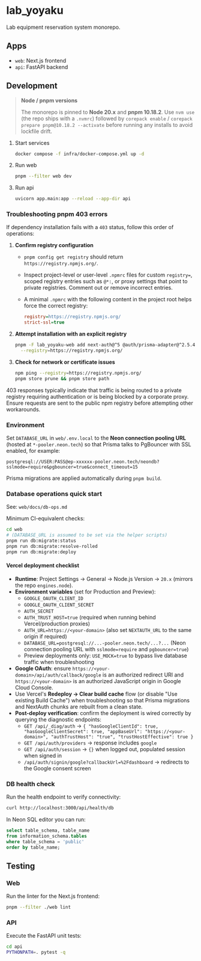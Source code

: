 # lab_yoyaku

Lab equipment reservation system monorepo.

## Apps

- `web`: Next.js frontend
- `api`: FastAPI backend

## Development

> **Node / pnpm versions**
>
> The monorepo is pinned to **Node 20.x** and **pnpm 10.18.2**. Use `nvm use` (the repo ships with a `.nvmrc`) followed by
> `corepack enable` / `corepack prepare pnpm@10.18.2 --activate` before running any installs to avoid lockfile drift.

1. Start services
   ```bash
   docker compose -f infra/docker-compose.yml up -d
   ```
2. Run web
   ```bash
   pnpm --filter web dev
   ```
3. Run api
   ```bash
   uvicorn app.main:app --reload --app-dir api
   ```

### Troubleshooting pnpm 403 errors

If dependency installation fails with a `403` status, follow this order of operations:

1. **Confirm registry configuration**
   - `pnpm config get registry` should return `https://registry.npmjs.org/`.
   - Inspect project-level or user-level `.npmrc` files for custom `registry=`, scoped registry entries such as `@*:`, or proxy settings that point to private registries. Comment out or remove incorrect entries.
   - A minimal `.npmrc` with the following content in the project root helps force the correct registry:

     ```ini
     registry=https://registry.npmjs.org/
     strict-ssl=true
     ```

2. **Attempt installation with an explicit registry**
   ```bash
   pnpm -F lab_yoyaku-web add next-auth@^5 @auth/prisma-adapter@^2.5.4 \
     --registry=https://registry.npmjs.org/
   ```

3. **Check for network or certificate issues**
   ```bash
   npm ping --registry=https://registry.npmjs.org/
   pnpm store prune && pnpm store path
   ```

403 responses typically indicate that traffic is being routed to a private registry requiring authentication or is being blocked by a corporate proxy. Ensure requests are sent to the public npm registry before attempting other workarounds.

### Environment
Set `DATABASE_URL` in `web/.env.local` to the **Neon connection pooling URL** (hosted at `*-pooler.neon.tech`) so that Prisma
talks to PgBouncer with SSL enabled, for example:

```
postgresql://USER:PASS@ep-xxxxxx-pooler.neon.tech/neondb?sslmode=require&pgbouncer=true&connect_timeout=15
```

Prisma migrations are applied automatically during `pnpm build`.

### Database operations quick start
See: `web/docs/db-ops.md`

Minimum CI-equivalent checks:

```bash
cd web
# (DATABASE_URL is assumed to be set via the helper scripts)
pnpm run db:migrate:status
pnpm run db:migrate:resolve-rolled
pnpm run db:migrate:deploy
```

#### Vercel deployment checklist

- **Runtime**: Project Settings → General → Node.js Version → `20.x` (mirrors the repo `engines.node`).
- **Environment variables** (set for Production and Preview):
  - `GOOGLE_OAUTH_CLIENT_ID`
  - `GOOGLE_OAUTH_CLIENT_SECRET`
  - `AUTH_SECRET`
  - `AUTH_TRUST_HOST=true` (required when running behind Vercel/production proxies)
  - `AUTH_URL=https://<your-domain>` (also set `NEXTAUTH_URL` to the same origin if required)
  - `DATABASE_URL=postgresql://...-pooler.neon.tech/...?...` (Neon connection pooling URL with `sslmode=require` and
    `pgbouncer=true`)
  - Preview deployments only: `USE_MOCK=true` to bypass live database traffic when troubleshooting
- **Google OAuth**: ensure `https://<your-domain>/api/auth/callback/google` is an authorized redirect URI and `https://<your-domain>` is an authorized JavaScript origin in Google Cloud Console.
- Use Vercel's **Redeploy → Clear build cache** flow (or disable "Use existing Build Cache") when troubleshooting so that Prisma
  migrations and NextAuth chunks are rebuilt from a clean state.
- **Post-deploy verification**: confirm the deployment is wired correctly by querying the diagnostic endpoints:
  - `GET /api/_diag/auth` → `{ "hasGoogleClientId": true, "hasGoogleClientSecret": true, "appBaseUrl": "https://<your-domain>", "authTrustHost": "true", "trustHostEffective": true }`
  - `GET /api/auth/providers` → response includes `google`
  - `GET /api/auth/session` → `{}` when logged out, populated session when signed in
  - `/api/auth/signin/google?callbackUrl=%2Fdashboard` → redirects to the Google consent screen

### DB health check

Run the health endpoint to verify connectivity:

```bash
curl http://localhost:3000/api/health/db
```

In Neon SQL editor you can run:

```sql
select table_schema, table_name
from information_schema.tables
where table_schema = 'public'
order by table_name;
```

## Testing

### Web

Run the linter for the Next.js frontend:

```bash
pnpm --filter ./web lint
```

### API

Execute the FastAPI unit tests:

```bash
cd api
PYTHONPATH=. pytest -q
```
